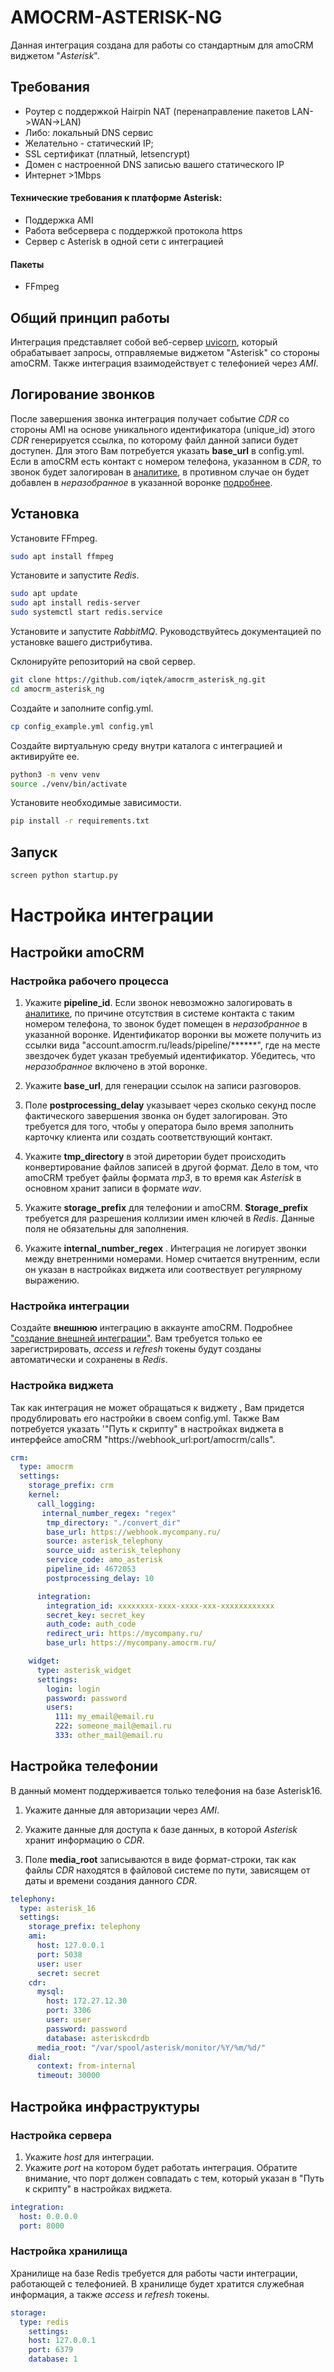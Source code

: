# AMOCRM-ASTERISK-NG

Данная интеграция создана для работы со стандартным для amoCRM виджетом "*Asterisk*".

## Требования

  + Роутер с поддержкой Hairpin NAT (перенаправление пакетов LAN->WAN->LAN)
  + Либо: локальный DNS сервис
  + Желательно - статический IP;
  + SSL сертификат (платный, letsencrypt)
  + Домен с настроенной DNS записью вашего статического IP
  + Интернет >1Mbps

#### Технические требования к платформе Asterisk: 
  * Поддержка AMI
  * Работа вебсервера с поддержкой протокола https
  * Сервер с Asterisk в одной сети с интеграцией
#### Пакеты
+ FFmpeg


## Общий принцип работы
Интеграция представляет собой веб-сервер [uvicorn]("https://www.uvicorn.org/"), который обрабатывает запросы, отправляемые виджетом "Asterisk" со стороны amoCRM. Также интеграция взаимодействует с телефонией через *AMI*.

## Логирование звонков
После завершения звонка интеграция получает событие *CDR* со стороны AMI на основе уникального идентификатора (unique_id) этого *CDR* генерируется ссылка, по которому файл данной записи будет доступен. Для этого Вам потребуется указать **base_url** в config.yml. Если в amoCRM есть контакт с номером телефона, указанном в *CDR*, то звонок будет залогирован в [аналитике]("https://www.amocrm.ru/support/analytics/sales_analysis"), в противном случае он будет добавлен в *неразобранное* в указанной воронке [подробнее](#настройка-рабочего-процесса). 


## Установка
Установите FFmpeg.
```bash
sudo apt install ffmpeg
```
Установите и запустите *Redis*.
```bash
sudo apt update
sudo apt install redis-server
sudo systemctl start redis.service
```
Установите и запустите *RabbitMQ*.
	Руководствуйтесь документацией по установке вашего дистрибутива.

Склонируйте репозиторий на свой сервер.
```bash
git clone https://github.com/iqtek/amocrm_asterisk_ng.git
cd amocrm_asterisk_ng
```

Создайте и заполните config.yml.
```bash
cp config_example.yml config.yml 
```

Создайте виртуальную среду внутри каталога с интеграцией и активируйте ее.
```bash
python3 -m venv venv 
source ./venv/bin/activate
```

Установите необходимые зависимости.
```bash
pip install -r requirements.txt
```

## Запуск
```bash
screen python startup.py 
```

# Настройка интеграции

## Настройки amoCRM

### Настройка рабочего процесса

1. Укажите **pipeline_id**. Если звонок невозможно залогировать в [аналитике]("https://www.amocrm.ru/support/analytics/sales_analysis"), по причине отсутствия в системе контакта с таким номером телефона, то звонок будет помещен в *неразобранное* в указанной воронке. Идентификатор воронки вы можете получить из ссылки вида "account.amocrm.ru/leads/pipeline/\*\*\*\*\*\*", где на месте звездочек будет указан требуемый идентификатор. Убедитесь, что *неразобранное* включено в этой воронке.

2. Укажите **base_url**, для генерации ссылок на записи разговоров.

3. Поле **postprocessing_delay** указывает через сколько секунд после фактического завершения звонка он будет залогирован. Это требуется для того, чтобы у оператора было время заполнить карточку клиента или создать соответствующий контакт.

4. Укажите **tmp_directory**  в  этой диретории будет происходить конвертирование файлов записей в другой формат. Дело в том, что amoCRM требует файлы формата *mp3*, в то время как *Asterisk* в основном хранит записи в формате *wav*.

5. Укажите **storage_prefix** для телефонии и amoCRM. **Storage_prefix** требуется для разрешения коллизии имен ключей в *Redis*. Данные поля не обязательны для заполнения.

6. Укажите **internal_number_regex** . Интеграция не логирует звонки между внетренними номерами. Номер считается внутренним, если он указан в настройках виджета или соотвествует регулярному выражению.

### Настройка интеграции
Создайте **внешнюю** интеграцию в аккаунте amoCRM. Подробнее ["создание внешней интеграции"]("https://www.amocrm.ru/developers/content/oauth/step-by-step"). Вам требуется только ее зарегистрировать, *access* и *refresh* токены будут созданы автоматически и сохранены в *Redis*.

### Настройка виджета
Так как интеграция не может обращаться к виджету , Вам придется продублировать его настройки в своем config.yml. Также Вам потребуется указать '"Путь к скрипту" в настройках виджета в интерфейсе amoCRM "https://webhook_url:port/amocrm/calls". 

```yaml
crm:
  type: amocrm
  settings:
    storage_prefix: crm
    kernel:
      call_logging:
       internal_number_regex: "regex"
        tmp_directory: "./convert_dir"
        base_url: https://webhook.mycompany.ru/
        source: asterisk_telephony
        source_uid: asterisk_telephony
        service_code: amo_asterisk
        pipeline_id: 4672053
        postprocessing_delay: 10

      integration:
        integration_id: xxxxxxxx-xxxx-xxxx-xxx-xxxxxxxxxxxx
        secret_key: secret_key
        auth_code: auth_code
        redirect_uri: https://mycompany.ru/
        base_url: https://mycompany.amocrm.ru/

    widget:
      type: asterisk_widget
      settings:
        login: login
        password: password
        users:
          111: my_email@email.ru
          222: someone_mail@email.ru
          333: other_mail@email.ru

```

## Настройка телефонии
В данный момент поддерживается только телефония на базе Asterisk16.
1. Укажите данные для авторизации через *AMI*.
2. Укажите данные для доступа к базе данных, в которой *Asterisk* хранит информацию о *CDR*.

3. Поле **media_root** записываются в виде формат-строки, так как файлы *CDR* находятся в файловой системе по пути, зависящем от даты и времени создания данного *CDR*. 

```yaml
telephony:
  type: asterisk_16
  settings:
    storage_prefix: telephony
    ami:
      host: 127.0.0.1
      port: 5038
      user: user
      secret: secret
    cdr:
      mysql:
        host: 172.27.12.30
        port: 3306
        user: user
        password: password
        database: asteriskcdrdb
      media_root: "/var/spool/asterisk/monitor/%Y/%m/%d/"
    dial:
      context: from-internal
      timeout: 30000
```
## Настройка инфраструктуры

### Настройка сервера
1. Укажите *host* для интеграции.
2. Укажите *port* на котором будет работать интеграция. Обратите внимание, что порт должен совпадать с тем, который указан в "Путь к скрипту" в настройках виджета.
```yaml
integration:
  host: 0.0.0.0
  port: 8000
```


### Настройка хранилища
Хранилище на базе Redis требуется для работы части интеграции, работающей с телефонией. В хранилище будет хратится служебная информация, а также  *access* и *refresh* токены.

```yaml
storage:
  type: redis
    settings:
    host: 127.0.0.1
    port: 6379
    database: 1
```
